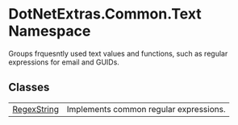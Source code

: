 # DotNetExtras.Common.Text Namespace


Groups frquesntly used text values and functions, such as regular expressions for email and GUIDs.



## Classes
<table>
<tr>
<td><a href="cabee7bd-83e0-517e-bf6f-25dd5f1f288b.md">RegexString</a></td>
<td>Implements common regular expressions.</td></tr>
</table>
